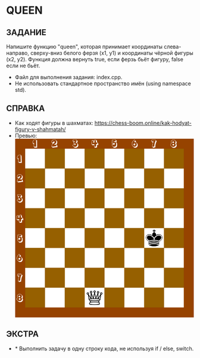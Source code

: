 # QUEEN

## ЗАДАНИЕ
Напишите функцию "queen", которая принимает координаты слева-направо, сверху-вниз белого ферзя (x1, y1) 
и координаты чёрной фигуры (x2, y2). Функция должна вернуть true, если ферзь бьёт фигуру, false если не бьёт.

- Файл для выполнения задания: index.cpp.
- Не использовать стандартное пространство имён (using namespace std).

## СПРАВКА
- Как ходят фигуры в шахматах: https://chess-boom.online/kak-hodyat-figury-v-shahmatah/
- Превью: ![preview](./preview.jpg)

## ЭКСТРА
- \* Выполнить задачу в одну строку кода, не используя if / else, switch.